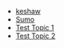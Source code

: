 * [keshaw](README.md)
* [Sumo](sumo.md)
* [Test Topic 1](test-topic-1.md)
* [Test Topic 2](test-topic-2.md)
